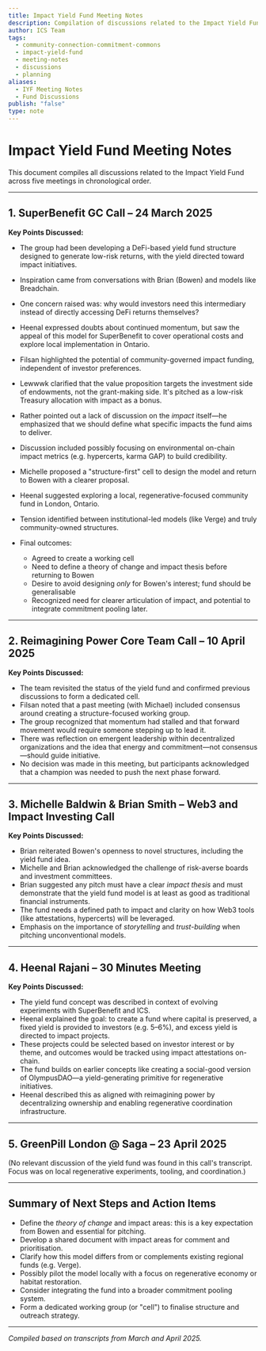 ```yaml
---
title: Impact Yield Fund Meeting Notes
description: Compilation of discussions related to the Impact Yield Fund across multiple meetings, highlighting key points and next steps
author: ICS Team
tags:
  - community-connection-commitment-commons
  - impact-yield-fund
  - meeting-notes
  - discussions
  - planning
aliases:
  - IYF Meeting Notes
  - Fund Discussions
publish: "false"
type: note
---
```


# Impact Yield Fund Meeting Notes

This document compiles all discussions related to the Impact Yield Fund across five meetings in chronological order.

---

## 1. SuperBenefit GC Call – 24 March 2025

**Key Points Discussed:**

* The group had been developing a DeFi-based yield fund structure designed to generate low-risk returns, with the yield directed toward impact initiatives.
* Inspiration came from conversations with Brian (Bowen) and models like Breadchain.
* One concern raised was: why would investors need this intermediary instead of directly accessing DeFi returns themselves?
* Heenal expressed doubts about continued momentum, but saw the appeal of this model for SuperBenefit to cover operational costs and explore local implementation in Ontario.
* Filsan highlighted the potential of community-governed impact funding, independent of investor preferences.
* Lewwwk clarified that the value proposition targets the investment side of endowments, not the grant-making side. It's pitched as a low-risk Treasury allocation with impact as a bonus.
* Rather pointed out a lack of discussion on the *impact* itself—he emphasized that we should define what specific impacts the fund aims to deliver.
* Discussion included possibly focusing on environmental on-chain impact metrics (e.g. hypercerts, karma GAP) to build credibility.
* Michelle proposed a "structure-first" cell to design the model and return to Bowen with a clearer proposal.
* Heenal suggested exploring a local, regenerative-focused community fund in London, Ontario.
* Tension identified between institutional-led models (like Verge) and truly community-owned structures.
* Final outcomes:

  * Agreed to create a working cell
  * Need to define a theory of change and impact thesis before returning to Bowen
  * Desire to avoid designing *only* for Bowen's interest; fund should be generalisable
  * Recognized need for clearer articulation of impact, and potential to integrate commitment pooling later.

---

## 2. Reimagining Power Core Team Call – 10 April 2025

**Key Points Discussed:**

* The team revisited the status of the yield fund and confirmed previous discussions to form a dedicated cell.
* Filsan noted that a past meeting (with Michael) included consensus around creating a structure-focused working group.
* The group recognized that momentum had stalled and that forward movement would require someone stepping up to lead it.
* There was reflection on emergent leadership within decentralized organizations and the idea that energy and commitment—not consensus—should guide initiative.
* No decision was made in this meeting, but participants acknowledged that a champion was needed to push the next phase forward.

---

## 3. Michelle Baldwin & Brian Smith – Web3 and Impact Investing Call

**Key Points Discussed:**

* Brian reiterated Bowen's openness to novel structures, including the yield fund idea.
* Michelle and Brian acknowledged the challenge of risk-averse boards and investment committees.
* Brian suggested any pitch must have a clear *impact thesis* and must demonstrate that the yield fund model is at least as good as traditional financial instruments.
* The fund needs a defined path to impact and clarity on how Web3 tools (like attestations, hypercerts) will be leveraged.
* Emphasis on the importance of *storytelling* and *trust-building* when pitching unconventional models.

---

## 4. Heenal Rajani – 30 Minutes Meeting

**Key Points Discussed:**

* The yield fund concept was described in context of evolving experiments with SuperBenefit and ICS.
* Heenal explained the goal: to create a fund where capital is preserved, a fixed yield is provided to investors (e.g. 5–6%), and excess yield is directed to impact projects.
* These projects could be selected based on investor interest or by theme, and outcomes would be tracked using impact attestations on-chain.
* The fund builds on earlier concepts like creating a social-good version of OlympusDAO—a yield-generating primitive for regenerative initiatives.
* Heenal described this as aligned with reimagining power by decentralizing ownership and enabling regenerative coordination infrastructure.

---

## 5. GreenPill London @ Saga – 23 April 2025

(No relevant discussion of the yield fund was found in this call's transcript. Focus was on local regenerative experiments, tooling, and coordination.)

---

## Summary of Next Steps and Action Items

* Define the *theory of change* and impact areas: this is a key expectation from Bowen and essential for pitching.
* Develop a shared document with impact areas for comment and prioritisation.
* Clarify how this model differs from or complements existing regional funds (e.g. Verge).
* Possibly pilot the model locally with a focus on regenerative economy or habitat restoration.
* Consider integrating the fund into a broader commitment pooling system.
* Form a dedicated working group (or "cell") to finalise structure and outreach strategy.

---

*Compiled based on transcripts from March and April 2025.*